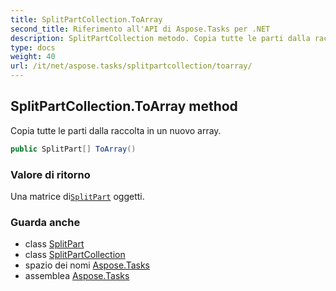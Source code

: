 ```yaml
---
title: SplitPartCollection.ToArray
second_title: Riferimento all'API di Aspose.Tasks per .NET
description: SplitPartCollection metodo. Copia tutte le parti dalla raccolta in un nuovo array.
type: docs
weight: 40
url: /it/net/aspose.tasks/splitpartcollection/toarray/
---
```

## SplitPartCollection.ToArray method

Copia tutte le parti dalla raccolta in un nuovo array.

```csharp
public SplitPart[] ToArray()
```

### Valore di ritorno

Una matrice di[`SplitPart`](../../splitpart/) oggetti.

### Guarda anche

* class [SplitPart](../../splitpart/)
* class [SplitPartCollection](../)
* spazio dei nomi [Aspose.Tasks](../../splitpartcollection/)
* assemblea [Aspose.Tasks](../../../)


